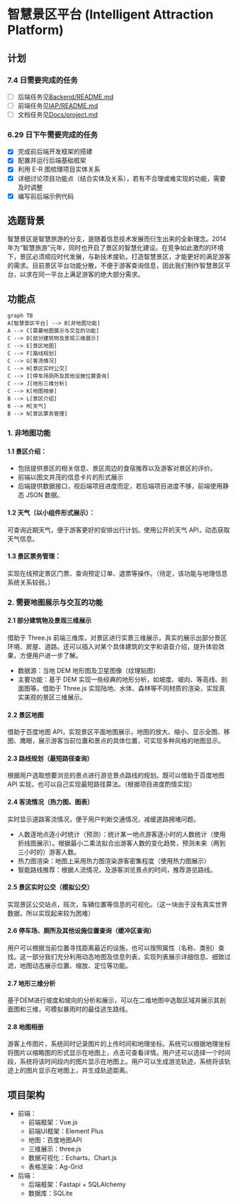 # 智慧景区平台 (Intelligent Attraction Platform)


## 计划
### 7.4 日需要完成的任务
- [ ] 后端任务见[Backend/README.md](Backend/README.md)
- [ ] 前端任务见[IAP/README.md](IAP/README.md)
- [ ] 文档任务见[Docs/project.md](Docs/project.md)
### 6.29 日下午需要完成的任务
- [x] 完成前后端开发框架的搭建
- [x] 配置并运行后端基础框架
- [x] 利用 E-R 图梳理项目实体关系
- [x] 详细讨论项目功能点（结合实体及关系），若有不合理或难实现的功能，需要及时调整
- [x] 编写前后端示例代码
## 选题背景
智慧景区是智慧旅游的分支，是随着信息技术发展而衍生出来的全新理念。2014年为“智慧旅游”元年，同时也开启了景区的智慧化建设。在竞争如此激烈的环境下，景区必须顺应时代发展，与新技术接轨，打造智慧景区，才能更好的满足游客的需求。目前景区平台功能分散，不便于游客查询信息，因此我们制作智慧景区平台，以求在同一平台上满足游客的绝大部分需求。

## 功能点
```mermaid
graph TB
A[智慧景区平台] --> B[非地图功能]
A --> C[需要地图展示与交互的功能]
C --> D[部分建筑物及景观三维展示]
C --> E[景区地图]
C --> F[路线规划]
C --> G[客流情况]
C --> H[景区实时公交]
C --> I[停车场厕所及其他设施位置查询]
C --> J[地形三维分析]
C --> K[地图相册]
B --> L[景区介绍]
B --> M[天气]
B --> N[景区票务管理]
```

### 1. 非地图功能

#### 1.1 景区介绍：
- 包括提供景区的相关信息、景区周边的食宿推荐以及游客对景区的评价。
- 前端以图文并茂的信息卡片的形式展示
- 后端提供数据接口，视后端项目进度而定，若后端项目进度不够，前端使用静态 JSON 数据。
#### 1.2 天气（以小组件形式展示）：
可查询近期天气，便于游客更好的安排出行计划。使用公开的天气 API，动态获取天气信息。
#### 1.3 景区票务管理：
实现在线预定景区门票、查询预定订单、退票等操作。（待定，该功能与地理信息系统关系较弱。）
### 2. 需要地图展示与交互的功能

#### 2.1 部分建筑物及景观三维展示

借助于 Three.js 前端三维库，对景区进行实景三维展示，真实的展示出部分景区环境、房屋、道路。还可以插入对某个具体建筑的文字和语音介绍，提升体验效果，方便用户进一步了解。

- 数据源：当地 DEM 地形图及卫星图像（纹理贴图）
- 主要功能：基于 DEM 实现一些经典的地形分析，如坡度、坡向、等高线、剖面图等。借助于 Three.js 实现陆地、水体、森林等不同材质的渲染，实现真实美观的景区三维展示。
#### 2.2 景区地图
借助于百度地图 API，实现景区平面地图展示，地图的放大、缩小、显示全图、移图、鹰眼，展示游客当前位置和景点的具体位置，可实现多种风格的地图显示。
#### 2.3 路线规划（最短路径查询）
根据用户选取想要浏览的景点进行游览景点路线的规划。既可以借助于百度地图 API 实现，也可以自己实现最短路径算法。（根据项目进度酌情实现）

#### 2.4 客流情况（热力图、图表）
实时显示道路客流情况，便于用户判断交通情况，减缓道路拥堵问题。
- 人数逐地点逐小时统计（预测）：统计某一地点游客逐小时的人数统计（使用折线图展示）。根据最小二乘法拟合出游客人数的变化趋势，预测未来（两到三小时的）游客人数。
- 热力图渲染：地图上采用热力图渲染游客密集程度（使用热力图展示）
- 智能路线推荐：根据人流情况，及游客浏览景点的时间，推荐游览路线。
#### 2.5 景区实时公交（模拟公交）
实现景区公交站点，班次，车辆位置等信息的可视化。（这一块由于没有真实世界数据，所以实现起来较为困难）
#### 2.6 停车场、厕所及其他设施位置查询（缓冲区查询）
用户可以根据当前位置寻找距离最近的设施，也可以按照属性（名称、类别）查找。这一部分我们充分利用动态地图及信息列表，实现列表展示详细信息、细致过滤，地图动态展示位置、缩放、定位等功能。
#### 2.7 地形三维分析
基于DEM进行坡度和坡向的分析和展示，可以在二维地图中选取区域并展示其剖面图和三维，可模拟暴雨时的最佳逃生路线。
#### 2.8 地图相册
游客上传图片，系统同时记录图片的上传时间和地理坐标。系统可以根据地理坐标将图片以缩略图的形式显示在地图上，点击可查看详情。用户还可以选择一个时间段，系统将该时间段内的图片显示在地图上。用户可以生成游览轨迹，系统将该轨迹上的图片显示在地图上，并生成轨迹距离。

## 项目架构
- 前端：
  - 前端框架：Vue.js
  - 前端UI框架：Element Plus
  - 地图：百度地图API
  - 三维展示：three.js
  - 数据可视化：Echarts、Chart.js
  - 表格渲染：Ag-Grid
- 后端：
  - 后端框架：Fastapi + SQLAlchemy
  - 数据库：SQLite

